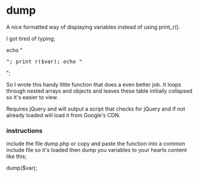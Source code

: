 dump
====

A nice formatted way of displaying variables instead of using print_r().

I got tired of typing;

  echo "<pre>";
  print_r($var);
  echo "</pre>";

So I wrote this handy little function that does a even better job. It loops through nested arrays and objects and leaves these table initially collapsed so it's easier to view. 

Requires jQuery and will output a script that checks for jQuery and if not already loaded will load it from Google's CDN. 

### instructions

include the file dump.php or copy and paste the function into a common include file so it's loaded then dump you variables to your hearts content like this;

  dump($var);

